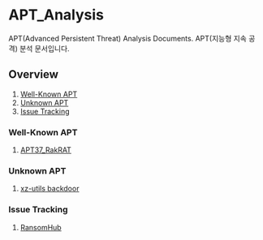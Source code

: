 # APT_Analysis

APT(Advanced Persistent Threat) Analysis Documents.
APT(지능형 지속 공격) 분석 문서입니다.

## Overview

1. [Well-Known APT](#well-known-apt)
2. [Unknown APT](#unknown-apt)
3. [Issue Tracking](#issue-tracking)

### Well-Known APT

1. [APT37_RakRAT](/Well-known/APT37%20RakRAT)

### Unknown APT

1. [xz-utils backdoor](/Unknown/xz-utils_backdoor/)
### Issue Tracking

1. [RansomHub](/Issue%20Tracking/RansomHub)
